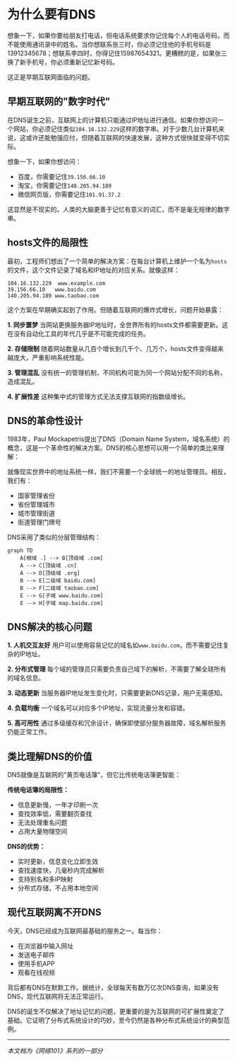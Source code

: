 # 为什么要有DNS

想象一下，如果你要给朋友打电话，但电话系统要求你记住每个人的电话号码，而不能使用通讯录中的姓名。当你想联系张三时，你必须记住他的手机号码是13912345678；想联系李四时，你得记住15987654321。更糟糕的是，如果张三换了新手机号，你必须重新记忆新号码。

这正是早期互联网面临的问题。

## 早期互联网的"数字时代"

在DNS诞生之前，互联网上的计算机只能通过IP地址进行通信。如果你想访问一个网站，你必须记住类似`104.16.132.229`这样的数字串。对于少数几台计算机来说，这或许还能勉强应付，但随着互联网的快速发展，这种方式很快就变得不切实际。

想象一下，如果你想访问：
- 百度，你需要记住`39.156.66.10`
- 淘宝，你需要记住`140.205.94.189`
- 微信网页版，你需要记住`101.91.37.2`

这显然是不现实的。人类的大脑更善于记忆有意义的词汇，而不是毫无规律的数字串。

## hosts文件的局限性

最初，工程师们想出了一个简单的解决方案：在每台计算机上维护一个名为`hosts`的文件，这个文件记录了域名和IP地址的对应关系。就像这样：

```
104.16.132.229  www.example.com
39.156.66.10   www.baidu.com
140.205.94.189 www.taobao.com
```

这个方案在早期确实起到了作用。但随着互联网的爆炸式增长，问题开始暴露：

**1. 同步噩梦**
当网站更换服务器IP地址时，全世界所有的hosts文件都需要更新。这在没有自动化工具的年代几乎是不可能完成的任务。

**2. 存储限制**
随着网站数量从几百个增长到几千个、几万个，hosts文件变得越来越庞大，严重影响系统性能。

**3. 管理混乱**
没有统一的管理机制，不同机构可能为同一个网站分配不同的名称，造成混乱。

**4. 扩展性差**
这种集中式的管理方式无法支撑互联网的指数级增长。

## DNS的革命性设计

1983年，Paul Mockapetris提出了DNS（Domain Name System，域名系统）的概念，这是一个革命性的解决方案。DNS的核心思想可以用一个简单的类比来理解：

就像现实世界中的地址系统一样，我们不需要一个全球统一的地址管理员。相反，我们有：
- 国家管理省份
- 省份管理城市
- 城市管理街道
- 街道管理门牌号

DNS采用了类似的分层管理结构：

```mermaid
graph TD
    A[根域 .] --> B[顶级域 .com]
    A --> C[顶级域 .cn]
    A --> D[顶级域 .org]
    B --> E[二级域 baidu.com]
    B --> F[二级域 taobao.com]
    E --> G[子域 www.baidu.com]
    E --> H[子域 map.baidu.com]
```

## DNS解决的核心问题

**1. 人机交互友好**
用户可以使用容易记忆的域名如`www.baidu.com`，而不需要记住复杂的IP地址。

**2. 分布式管理**
每个域的管理员只需要负责自己域下的解析，不需要了解全球所有的域名信息。

**3. 动态更新**
当服务器IP地址发生变化时，只需要更新DNS记录，用户无需感知。

**4. 负载均衡**
一个域名可以对应多个IP地址，实现流量分发和容错。

**5. 高可用性**
通过多级缓存和冗余设计，确保即使部分服务器故障，域名解析服务仍能正常工作。

## 类比理解DNS的价值

DNS就像是互联网的"黄页电话簿"，但它比传统电话簿更智能：

**传统电话簿的局限性：**
- 信息更新慢，一年才印刷一次
- 查找效率低，需要翻页查找
- 无法处理重名问题
- 占用大量物理空间

**DNS的优势：**
- 实时更新，信息变化立即生效
- 查找速度快，几毫秒内完成解析
- 支持别名和多IP映射
- 分布式存储，不占用本地空间

## 现代互联网离不开DNS

今天，DNS已经成为互联网最基础的服务之一。每当你：
- 在浏览器中输入网址
- 发送电子邮件
- 使用手机APP
- 观看在线视频

背后都有DNS在默默工作。据统计，全球每天有数万亿次DNS查询，如果没有DNS，现代互联网将无法正常运行。

DNS的诞生不仅解决了地址记忆的问题，更重要的是为互联网的可扩展性奠定了基础。它证明了分布式系统设计的巧妙，至今仍然是各种分布式系统设计的典型范例。

---

*本文档为《网络101》系列的一部分*
